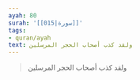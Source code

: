 ```yaml
---
ayah: 80
surah: '[[015|سورة]]'
tags:
- quran/ayah
text: ولقد كذب أصحاب الحجر المرسلين
---
```

> ولقد كذب أصحاب الحجر المرسلين
